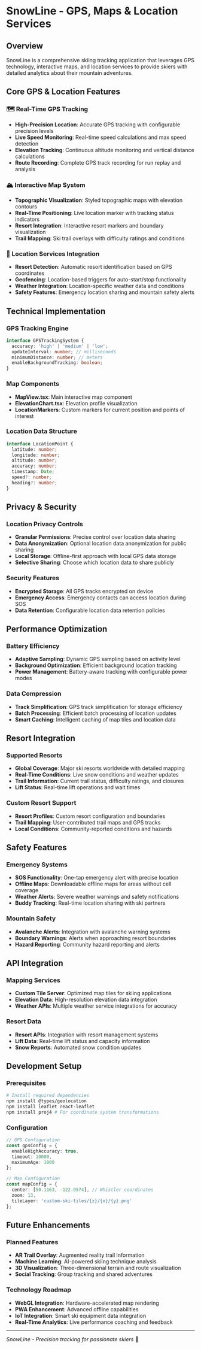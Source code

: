 # SnowLine - GPS, Maps & Location Services

## Overview

SnowLine is a comprehensive skiing tracking application that leverages GPS technology, interactive maps, and location services to provide skiers with detailed analytics about their mountain adventures.

## Core GPS & Location Features

### 🗺️ Real-Time GPS Tracking
- **High-Precision Location**: Accurate GPS tracking with configurable precision levels
- **Live Speed Monitoring**: Real-time speed calculations and max speed detection
- **Elevation Tracking**: Continuous altitude monitoring and vertical distance calculations
- **Route Recording**: Complete GPS track recording for run replay and analysis

### 🏔️ Interactive Map System
- **Topographic Visualization**: Styled topographic maps with elevation contours
- **Real-Time Positioning**: Live location marker with tracking status indicators
- **Resort Integration**: Interactive resort markers and boundary visualization
- **Trail Mapping**: Ski trail overlays with difficulty ratings and conditions

### 📍 Location Services Integration
- **Resort Detection**: Automatic resort identification based on GPS coordinates
- **Geofencing**: Location-based triggers for auto-start/stop functionality
- **Weather Integration**: Location-specific weather data and conditions
- **Safety Features**: Emergency location sharing and mountain safety alerts

## Technical Implementation

### GPS Tracking Engine
```typescript
interface GPSTrackingSystem {
  accuracy: 'high' | 'medium' | 'low';
  updateInterval: number; // milliseconds
  minimumDistance: number; // meters
  enableBackgroundTracking: boolean;
}
```

### Map Components
- **MapView.tsx**: Main interactive map component
- **ElevationChart.tsx**: Elevation profile visualization
- **LocationMarkers**: Custom markers for current position and points of interest

### Location Data Structure
```typescript
interface LocationPoint {
  latitude: number;
  longitude: number;
  altitude: number;
  accuracy: number;
  timestamp: Date;
  speed?: number;
  heading?: number;
}
```

## Privacy & Security

### Location Privacy Controls
- **Granular Permissions**: Precise control over location data sharing
- **Data Anonymization**: Optional location data anonymization for public sharing
- **Local Storage**: Offline-first approach with local GPS data storage
- **Selective Sharing**: Choose which location data to share publicly

### Security Features
- **Encrypted Storage**: All GPS tracks encrypted on device
- **Emergency Access**: Emergency contacts can access location during SOS
- **Data Retention**: Configurable location data retention policies

## Performance Optimization

### Battery Efficiency
- **Adaptive Sampling**: Dynamic GPS sampling based on activity level
- **Background Optimization**: Efficient background location tracking
- **Power Management**: Battery-aware tracking with configurable power modes

### Data Compression
- **Track Simplification**: GPS track simplification for storage efficiency
- **Batch Processing**: Efficient batch processing of location updates
- **Smart Caching**: Intelligent caching of map tiles and location data

## Resort Integration

### Supported Resorts
- **Global Coverage**: Major ski resorts worldwide with detailed mapping
- **Real-Time Conditions**: Live snow conditions and weather updates
- **Trail Information**: Current trail status, difficulty ratings, and closures
- **Lift Status**: Real-time lift operations and wait times

### Custom Resort Support
- **Resort Profiles**: Custom resort configuration and boundaries
- **Trail Mapping**: User-contributed trail maps and GPS tracks
- **Local Conditions**: Community-reported conditions and hazards

## Safety Features

### Emergency Systems
- **SOS Functionality**: One-tap emergency alert with precise location
- **Offline Maps**: Downloadable offline maps for areas without cell coverage
- **Weather Alerts**: Severe weather warnings and safety notifications
- **Buddy Tracking**: Real-time location sharing with ski partners

### Mountain Safety
- **Avalanche Alerts**: Integration with avalanche warning systems
- **Boundary Warnings**: Alerts when approaching resort boundaries
- **Hazard Reporting**: Community hazard reporting and alerts

## API Integration

### Mapping Services
- **Custom Tile Server**: Optimized map tiles for skiing applications
- **Elevation Data**: High-resolution elevation data integration
- **Weather APIs**: Multiple weather service integrations for accuracy

### Resort Data
- **Resort APIs**: Integration with resort management systems
- **Lift Data**: Real-time lift status and capacity information
- **Snow Reports**: Automated snow condition updates

## Development Setup

### Prerequisites
```bash
# Install required dependencies
npm install @types/geolocation
npm install leaflet react-leaflet
npm install proj4 # For coordinate system transformations
```

### Configuration
```typescript
// GPS Configuration
const gpsConfig = {
  enableHighAccuracy: true,
  timeout: 10000,
  maximumAge: 1000
};

// Map Configuration
const mapConfig = {
  center: [50.1163, -122.9574], // Whistler coordinates
  zoom: 13,
  tileLayer: 'custom-ski-tiles/{z}/{x}/{y}.png'
};
```

## Future Enhancements

### Planned Features
- **AR Trail Overlay**: Augmented reality trail information
- **Machine Learning**: AI-powered skiing technique analysis
- **3D Visualization**: Three-dimensional terrain and route visualization
- **Social Tracking**: Group tracking and shared adventures

### Technology Roadmap
- **WebGL Integration**: Hardware-accelerated map rendering
- **PWA Enhancement**: Advanced offline capabilities
- **IoT Integration**: Smart ski equipment data integration
- **Real-Time Analytics**: Live performance coaching and feedback

---

*SnowLine - Precision tracking for passionate skiers* 🎿